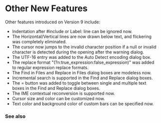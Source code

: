 # Other New Features

Other features introduced on Version 9 include:

- Indentation after #include or Label: line can be ignored now.
- The Horizontal/Vertical lines are now drawn below text, and flickering was completely eliminated.
- The cursor now jumps to the invalid character position if a null or invalid character is detected during the opening after the warning dialog.
- The UTF-16 entry was added to the Auto Detect encoding dialog box.
- The replace format "(?n:true\_expression:false\_expression)" was added to regular expression replace formats.
- The Find in Files and Replace in Files dialog boxes are modeless now.
- Incremental search is supported in the Find and Replace dialog boxes.
- The = button was added to toggle between single and multiple text boxes in the Find and Replace dialog boxes.
- The IME contextual reconversion is supported now.
- Cursor size and color can be customized now.
- Text color and background color of custom bars can be specified now.

### See also
